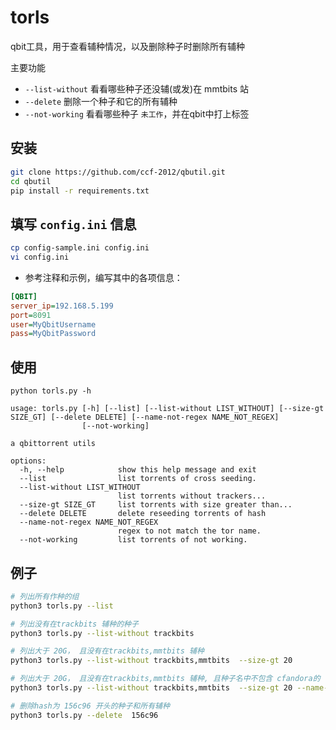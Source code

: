 # torls 
qbit工具，用于查看辅种情况，以及删除种子时删除所有辅种

主要功能
* `--list-without` 看看哪些种子还没辅(或发)在 mmtbits 站
* `--delete` 删除一个种子和它的所有辅种
* `--not-working` 看看哪些种子 `未工作`，并在qbit中打上标签


## 安装  
```sh
git clone https://github.com/ccf-2012/qbutil.git
cd qbutil
pip install -r requirements.txt
```

##  填写 `config.ini` 信息
```sh 
cp config-sample.ini config.ini
vi config.ini
```

* 参考注释和示例，编写其中的各项信息：
```ini
[QBIT]
server_ip=192.168.5.199
port=8091
user=MyQbitUsername
pass=MyQbitPassword
```

## 使用
```
python torls.py -h

usage: torls.py [-h] [--list] [--list-without LIST_WITHOUT] [--size-gt SIZE_GT] [--delete DELETE] [--name-not-regex NAME_NOT_REGEX]
                [--not-working]

a qbittorrent utils

options:
  -h, --help            show this help message and exit
  --list                list torrents of cross seeding.
  --list-without LIST_WITHOUT
                        list torrents without trackers...
  --size-gt SIZE_GT     list torrents with size greater than...
  --delete DELETE       delete reseeding torrents of hash
  --name-not-regex NAME_NOT_REGEX
                        regex to not match the tor name.
  --not-working         list torrents of not working.
```

## 例子
```sh
# 列出所有作种的组
python3 torls.py --list

# 列出没有在trackbits 辅种的种子
python3 torls.py --list-without trackbits

# 列出大于 20G， 且没有在trackbits,mmtbits 辅种
python3 torls.py --list-without trackbits,mmtbits  --size-gt 20

# 列出大于 20G， 且没有在trackbits,mmtbits 辅种, 且种子名中不包含 cfandora的
python3 torls.py --list-without trackbits,mmtbits  --size-gt 20 --name-not-regex cfandora

# 删除hash为 156c96 开头的种子和所有辅种
python3 torls.py --delete  156c96

```
